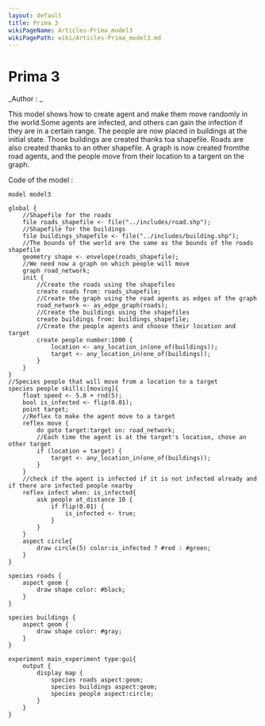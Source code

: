 ```yaml
---
layout: default
title: Prima 3
wikiPageName: Articles-Prima_model3
wikiPagePath: wiki/Articles-Prima_model3.md
---
```

[//]: # (keyword|concept_skill)
[//]: # (keyword|concept_shapefile)
[//]: # (keyword|concept_graph)
# Prima 3


_Author : _

This model shows how to create agent and make them move randomly in the world.Some agents are infected, and others can gain the infection if they are in a certain range. The people are now placed in buildings at the initial state. Those buildings are created thanks toa shapefile. Roads are also created thanks to an other shapefile. A graph is now created fromthe road agents, and the people move from their location to a targent on the graph.


Code of the model : 

```
model model3 
 
global {
	//Shapefile for the roads
	file roads_shapefile <- file("../includes/road.shp");
	//Shapefile for the buildings
	file buildings_shapefile <- file("../includes/building.shp");
	//The bounds of the world are the same as the bounds of the roads shapefile
	geometry shape <- envelope(roads_shapefile);
	//We need now a graph on which people will move
	graph road_network;
	init {
		//Create the roads using the shapefiles
		create roads from: roads_shapefile;
		//Create the graph using the road agents as edges of the graph
		road_network <- as_edge_graph(roads);
		//Create the buildings using the shapefiles
		create buildings from: buildings_shapefile;
		//Create the people agents and choose their location and target
		create people number:1000 {
			location <- any_location_in(one_of(buildings));
			target <- any_location_in(one_of(buildings));
		}
	}
}
//Species people that will move from a location to a target
species people skills:[moving]{		
	float speed <- 5.0 + rnd(5);
	bool is_infected <- flip(0.01);
	point target;
	//Reflex to make the agent move to a target
	reflex move {
		do goto target:target on: road_network;
		//Each time the agent is at the target's location, chose an other target
		if (location = target) {
			target <- any_location_in(one_of(buildings));
		}
	}
	//check if the agent is infected if it is not infected already and if there are infected people nearby
	reflex infect when: is_infected{
		ask people at_distance 10 {
			if flip(0.01) {
				is_infected <- true;
			}
		}
	}
	aspect circle{
		draw circle(5) color:is_infected ? #red : #green;
	}
}

species roads {
	aspect geom {
		draw shape color: #black;
	}
}

species buildings {
	aspect geom {
		draw shape color: #gray;
	}
}

experiment main_experiment type:gui{
	output {
		display map {
			species roads aspect:geom;
			species buildings aspect:geom;
			species people aspect:circle;			
		}
	}
}
```
